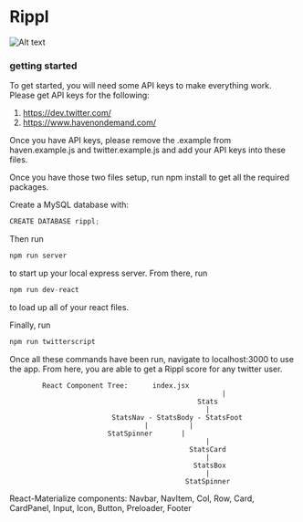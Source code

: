 # Rippl
![Alt text](public/img/examplescreen.png)
### getting started
To get started, you will need some API keys to make everything work.  Please get API keys for the following:

1. https://dev.twitter.com/
2. https://www.havenondemand.com/

Once you have API keys, please remove the .example from haven.example.js and twitter.example.js and add your API keys into these files.

Once you have those two files setup, run npm install to get all the required packages.

Create a MySQL database with: 
```javascript
CREATE DATABASE rippl;
```
Then run 
```javascript
npm run server
```
to start up your local express server.  From there, run 
```javascript
npm run dev-react
```
to load up all of your react files.

Finally, run 
```javascript
npm run twitterscript
```
Once all these commands have been run, navigate to localhost:3000 to use the app.  From here, you are able to get a Rippl score for any twitter user.


            React Component Tree:      index.jsx
                      				    				|
                      				  			  Stats
                      				  			  	|
                      		 StatsNav - StatsBody - StatsFoot
                      			 	 |	       	|
                      		StatSpinner		  |		
                      				  		  		|
                      					  	 	StatsCard
                      					  	  		|
                      					  		 StatsBox
                      						  	    |
                      						   StatSpinner

React-Materialize components: Navbar, NavItem, Col, Row, Card, CardPanel, Input, Icon, Button, Preloader, Footer
